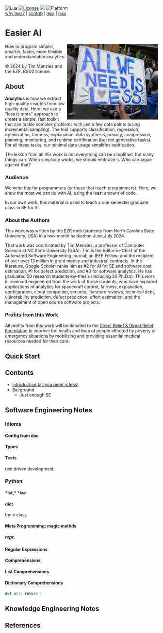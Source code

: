<img alt="Lua" src="https://img.shields.io/badge/python-v13.3-blue"> <a 
href="https://github.com/timm/2ez/blob/main/LICENSE"><img
alt="License" src="https://img.shields.io/badge/license-BSD2-red"></a> <img
src="https://img.shields.io/badge/purpose-ai%20,%20se-blueviolet"> <img
alt="Platform" src="https://img.shields.io/badge/platform-osx%20,%20linux-lightgrey"><br clear=all>
<a href="/docs/less.md">why less?</a> |
<a href="/CONTRIBUTE.md">contrib</a> |
<a href="/docs/less.md">less</a> |
<a href="/docs/less.md">less</a> 


#  Easier AI

<img align=right width=300 src="/docs/img/less.png">

How to  program simpler, smarter, faster, more flexible and
understandable analytics. 

&copy; 2024 by Tim Menzies and the EZR, BSD2 license.

## About
**Analytics** is how we extract high-quality insights from low
quality data. Here, we  use a "less is more" approach to create a
simple, fast toolkit that can tackle complex problems with just a
few data points (using incremental sampling).  The tool supports
classification, regression, optimization, fairness, explanation,
data synthesis, privacy, compression, planning, monitoring, and
runtime certification (but not  generative tasks).  For all these
tasks, our  minimal data usage simplifies verification.

The lesson from all this work is not everything can be simplified,
but many things can. When simplicity works, we should embrace it.
Who can argue against that?

### Audience
We write this  for programmers (or those that teach programmers).
Here, we show the most we  can do with AI, using the least amount
of code.

In our own work, this material is used to teach a one semester
graduate class in SE for AI.

### About the Authors
This work was written by the EZR mob (students from North Carolina
State University, USA) in a two-month hackathon June,July 2024.

That work was coordinated  by Tim Menzies, a professor of Computer
Science at NC State University (USA).  Tim is the Editor-in-Chief
of the Automated Software Engineering journal; an IEEE Fellow; and
the recipient of over over 13 million in grant money and industrial
contracts.  In the literature, Google Scholar ranks him as \#2 for
AI for SE and software cost estimation, \#1 for defect prediction,
and \#3 for software analytics.  He has graduated 50 research
students-by-thesis (including 20 Ph.D.s).  This work is reversed
engineered from the work of those students, who have explored
applications of analytics for spacecraft control, fairness,
explanation, configuration, cloud computing,  security, literature
reviews, technical  debt,  vulnerability prediction, defect prediction,
effort estimation,  and the management of open source software
projects.

### Profits from this Work
All profits from this work will be donated to the 
[Direct Relief & Direct Relief Foundation](https://directrelief.org)
to improve the health and lives of people affected by poverty or
emergency situations by mobilizing and providing essential medical
resources needed for their care.

## Quick Start

## Contents
- [Introduction (all you need is less)](/docs/less.md)
- Bacground
  - Just  enough SE
  
## Software Engineering Notes
### Idioms
#### Config from __doc__
#### Types
#### Tests
test driven development;

### Python
#### \*lst,\* *kw

#### __dict__ 

the o class

#### Meta Programming: magic methds

##### __repr___

#### Regular Expressions


#### Comprehensions

#### List Comprehensions

#### Dictionary Comprehensions


```python
def a(): return 1
```

## Knowledge Engineering Notes

## References
